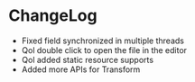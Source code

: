 # ChangeLog

* Fixed field synchronized in multiple threads
* Qol double click to open the file in the editor
* Qol added static resource supports
* Added more APIs for Transform